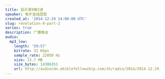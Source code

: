 ```yaml
---
title: 启示录9章2讲
speaker: 电子圣经团契
created_at: '2014-12-29 14:00:00 UTC'
slug: revelation-9-part-2
series: true
description: 广播电台
audio:
  mp3_low:
    length: '59:57'
    bitrate: 32 Kbps
    sample_rate: 22050 Hz
    size: 13.7 MB
    size_bytes: 14386351
    url: http://audiocdn.ebiblefellowship.com/zh/radio/2014/2014.12.29_EBF_-_Revelation_9_Part_2.mp3
---
```

